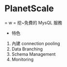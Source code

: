 # PlanetScale
= w = 挖~免費的 MysQL 服務
* 特色
1. 內建 connection pooling
2. Data Branching
3. Schema Management
4. Monitoring